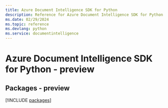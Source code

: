 ```yaml
---
title: Azure Document Intelligence SDK for Python
description: Reference for Azure Document Intelligence SDK for Python
ms.date: 02/29/2024
ms.topic: reference
ms.devlang: python
ms.service: documentintelligence
---
```

# Azure Document Intelligence SDK for Python - preview
## Packages - preview
[!INCLUDE [packages](document-intelligence-index.md)]